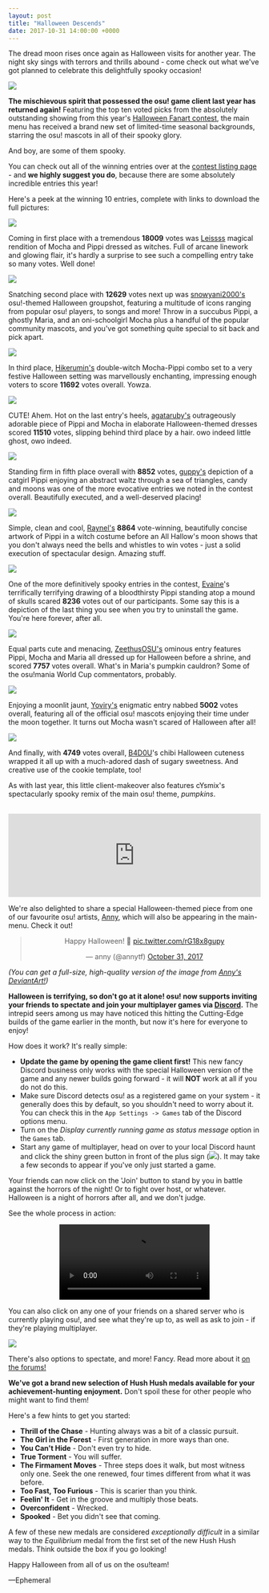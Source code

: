```yaml
---
layout: post
title: "Halloween Descends"
date: 2017-10-31 14:00:00 +0000
---
```


The dread moon rises once again as Halloween visits for another year. The night sky sings with terrors and thrills abound - come check out what we've got planned to celebrate this delightfully spooky occasion!

![](/wiki/shared/news/2017-10-31-halloween-descends/banner.jpg)

**The mischievous spirit that possessed the osu! game client last year has returned again!** Featuring the top ten voted picks from the absolutely outstanding showing from this year's [Halloween Fanart contest](https://osu.ppy.sh/community/contests/56), the main menu has received a brand new set of limited-time seasonal backgrounds, starring the osu! mascots in all of their spooky glory.

And boy, are some of them spooky.

You can check out all of the winning entries over at the [contest listing page](https://osu.ppy.sh/community/contests/56) - and **we highly suggest you do**, because there are some absolutely incredible entries this year!

Here's a peek at the winning 10 entries, complete with links to download the full pictures:

[![](https://assets.ppy.sh/media/halloween-2017/banners/Leissss.jpg)](https://assets.ppy.sh/media/halloween-2017/fullsize/osu%21%20Halloween%20Fanart%202017%20-%20Leissss.png)

Coming in first place with a tremendous **18009** votes was [Leissss](https://osu.ppy.sh/users/4750716) magical rendition of Mocha and Pippi dressed as witches. Full of arcane linework and glowing flair, it's hardly a surprise to see such a compelling entry take so many votes. Well done!

[![](https://assets.ppy.sh/media/halloween-2017/banners/snowyani2000.jpg)](https://assets.ppy.sh/media/halloween-2017/fullsize/osu%21%20Halloween%20Fanart%202017%20-%20snowyani2000.jpg)

Snatching second place with **12629** votes next up was [snowyani2000's](https://osu.ppy.sh/users/2691590) osu!-themed Halloween groupshot, featuring a multitude of icons ranging from popular osu! players, to songs and more! Throw in a succubus Pippi, a ghostly Maria, and an oni-schoolgirl Mocha plus a handful of the popular community mascots, and you've got something quite special to sit back and pick apart.

[![](https://assets.ppy.sh/media/halloween-2017/banners/Hikerumin.jpg)](https://assets.ppy.sh/media/halloween-2017/fullsize/osu%21%20Halloween%20Fanart%202017%20-%20Hikerumin.jpg)

In third place, [Hikerumin's](https://osu.ppy.sh/users/7554335) double-witch Mocha-Pippi combo set to a very festive Halloween setting was marvellously enchanting, impressing enough voters to score **11692** votes overall. Yowza.

[![](https://assets.ppy.sh/media/halloween-2017/banners/agataruby.jpg)](https://assets.ppy.sh/media/halloween-2017/fullsize/osu%21%20Halloween%20Fanart%202017%20-%20agataruby.jpg)

CUTE! Ahem. Hot on the last entry's heels, [agataruby's](https://osu.ppy.sh/users/8992555) outrageously adorable piece of Pippi and Mocha in elaborate Halloween-themed dresses scored **11510** votes, slipping behind third place by a hair. owo indeed little ghost, owo indeed.

[![](https://assets.ppy.sh/media/halloween-2017/banners/guppy.jpg)](https://assets.ppy.sh/media/halloween-2017/fullsize/osu%21%20Halloween%20Fanart%202017%20-%20guppy.png)

Standing firm in fifth place overall with **8852** votes, [guppy's](https://osu.ppy.sh/users/3554500) depiction of a catgirl Pippi enjoying an abstract waltz through a sea of triangles, candy and moons was one of the more evocative entries we noted in the contest overall. Beautifully executed, and a well-deserved placing!

[![](https://assets.ppy.sh/media/halloween-2017/banners/Raynel.jpg)](https://assets.ppy.sh/media/halloween-2017/fullsize/osu%21%20Halloween%20Fanart%202017%20-%20Raynel.png)

Simple, clean and cool, [Raynel's](https://osu.ppy.sh/users/6318119) **8864** vote-winning, beautifully concise artwork of Pippi in a witch costume before an All Hallow's moon shows that you don't always need the bells and whistles to win votes - just a solid execution of spectacular design. Amazing stuff.

[![](https://assets.ppy.sh/media/halloween-2017/banners/Evaine.jpg)](https://assets.ppy.sh/media/halloween-2017/fullsize/osu%21%20Halloween%20Fanart%202017%20-%20Evaine.jpg)

One of the more definitively spooky entries in the contest, [Evaine](https://osu.ppy.sh/users/7295733)'s terrifically terrifying drawing of a bloodthirsty Pippi standing atop a mound of skulls scared **8236** votes out of our participants. Some say this is a depiction of the last thing you see when you try to uninstall the game. You're here forever, after all.

[![](https://assets.ppy.sh/media/halloween-2017/banners/ZeethusOSU.jpg)](https://assets.ppy.sh/media/halloween-2017/fullsize/osu%21%20Halloween%20Fanart%202017%20-%20ZeethusOSU.jpg)

Equal parts cute and menacing, [ZeethusOSU's](https://osu.ppy.sh/users/3318712) ominous entry features Pippi, Mocha and Maria all dressed up for Halloween before a shrine, and scored **7757** votes overall. What's in Maria's pumpkin cauldron? Some of the osu!mania World Cup commentators, probably.

[![](https://assets.ppy.sh/media/halloween-2017/banners/Yoviry.jpg)](https://assets.ppy.sh/media/halloween-2017/fullsize/osu%21%20Halloween%20Fanart%202017%20-%20Yoviry.png)

Enjoying a moonlit jaunt, [Yoviry's](https://osu.ppy.sh/users/9930803) enigmatic entry nabbed **5002** votes overall, featuring all of the official osu! mascots enjoying their time under the moon together. It turns out Mocha wasn't scared of Halloween after all!

[![](https://assets.ppy.sh/media/halloween-2017/banners/B4D0U.jpg)](https://assets.ppy.sh/media/halloween-2017/fullsize/osu%21%20Halloween%20Fanart%202017%20-%20B4D0U.png)

And finally, with **4749** votes overall, [B4D0U](https://osu.ppy.sh/users/1725945)'s chibi Halloween cuteness wrapped it all up with a much-adored dash of sugary sweetness. And creative use of the cookie template, too!

As with last year, this little client-makeover also features cYsmix's spectacularly spooky remix of the main osu! theme, _pumpkins_.

<br><iframe width="100%" height="166" scrolling="no" frameborder="no" src="https://w.soundcloud.com/player/?url=https%3A//api.soundcloud.com/tracks/290399901&color=ff5500&auto_play=false&hide_related=false&show_comments=true&show_user=true&show_reposts=false"></iframe><br>

We're also delighted to share a special Halloween-themed piece from one of our favourite osu! artists, [Anny](https://osu.ppy.sh/users/249094), which will also be appearing in the main-menu. Check it out!

<center>
<blockquote class="twitter-tweet" data-lang="en"><p lang="en" dir="ltr">Happy Halloween! 🎃 <a href="https://t.co/rG18x8gupy">pic.twitter.com/rG18x8gupy</a></p>— anny (@annytf) <a href="https://twitter.com/annytf/status/925187326933917696?ref_src=twsrc%5Etfw">October 31, 2017</a></blockquote>
<script async src="https://platform.twitter.com/widgets.js" charset="utf-8"></script>
</center>

_(You can get a full-size, high-quality version of the image from [Anny's DeviantArt!](https://anny-tta.deviantart.com/art/Pippi-and-Mocha-Happy-Halloween-712605738))_

**Halloween is terrifying, so don't go at it alone! osu! now supports inviting your friends to spectate and join your multiplayer games via [Discord](https://discordapp.com/).** The intrepid seers among us may have noticed this hitting the Cutting-Edge builds of the game earlier in the month, but now it's here for everyone to enjoy!

How does it work? It's really simple:

- **Update the game by opening the game client first!** This new fancy Discord business only works with the special Halloween version of the game and any newer builds going forward - it will **NOT** work at all if you do not do this.
- Make sure Discord detects osu! as a registered game on your system - it generally does this by default, so you shouldn't need to worry about it. You can check this in the ``App Settings -> Games`` tab of the Discord options menu.
- Turn on the *Display currently running game as status message* option in the ``Games`` tab.
- Start any game of multiplayer, head on over to your local Discord haunt and click the shiny green button in front of the plus sign (![](/wiki/shared/news/2017-10-31-halloween-descends/rpc-button.png)). It may take a few seconds to appear if you've only just started a game.

Your friends can now click on the 'Join' button to stand by you in battle against the horrors of the night! Or to fight over host, or whatever. Halloween is a night of horrors after all, and we don't judge.

See the whole process in action:

<center>
<video src="https://assets.ppy.sh/media/halloween-2017/themoon.mp4" controls>
</video>
</center>

You can also click on any one of your friends on a shared server who is currently playing osu!, and see what they're up to, as well as ask to join - if they're playing multiplayer.

![](/wiki/shared/news/2017-10-31-halloween-descends/user-display.png)

There's also options to spectate, and more! Fancy. Read more about it [on the forums!](https://osu.ppy.sh/community/forums/topics/659856)

**We've got a brand new selection of Hush Hush medals available for your achievement-hunting enjoyment.** Don't spoil these for other people who might want to find them!

Here's a few hints to get you started:

- **Thrill of the Chase** - Hunting always was a bit of a classic pursuit.
- **The Girl in the Forest** - First generation in more ways than one.
- **You Can't Hide** - Don't even try to hide.
- **True Torment** - You will suffer.
- **The Firmament Moves** - Three steps does it walk, but most witness only one. Seek the one renewed, four times different from what it was before.
- **Too Fast, Too Furious** - This is scarier than you think.
- **Feelin' It** - Get in the groove and multiply those beats.
- **Overconfident** - Wrecked.
- **Spooked** - Bet you didn't see that coming.

A few of these new medals are considered *exceptionally difficult* in a similar way to the _Equilibrium_ medal from the first set of the new Hush Hush medals. Think outside the box if you go looking!

Happy Halloween from all of us on the osu!team!

—Ephemeral
